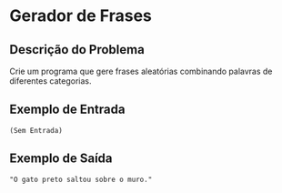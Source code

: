 # Gerador de Frases

## Descrição do Problema

Crie um programa que gere frases aleatórias combinando palavras de diferentes categorias.

## Exemplo de Entrada

```
(Sem Entrada)
```

## Exemplo de Saída

```
"O gato preto saltou sobre o muro."
```
